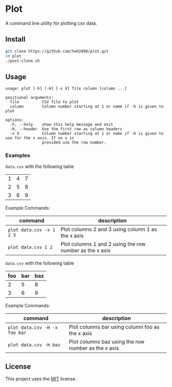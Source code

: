 # Plot

A command line utility for plotting csv data.

## Install

```sh
git clone https://github.com/twh2898/plot.git
cd plot
./post-clone.sh
```

## Usage

```text
usage: plot [-h] [-H] [-x X] file column [column ...]

positional arguments:
  file          CSV file to plot
  column        Column number starting at 1 or name if -h is given to plot

options:
  -h, --help    show this help message and exit
  -H, --header  Use the first row as column headers
  -x X          Column number starting at 1 or name if -h is given to use for the x axis. If no x is
                provided use the row number.
```

### Examples

`data.csv` with the following table

|     |     |     |
| --- | --- | --- |
| 1   | 4   | 7   |
| 2   | 5   | 8   |
| 3   | 6   | 9   |

Example Commands:

| command                  | description                                              |
| ------------------------ | -------------------------------------------------------- |
| `plot data.csv -x 1 2 3` | Plot columns 2 and 3 using column 1 as the x axis        |
| `plot data.csv 1 2`      | Plot  columns 1 and 2 using the row number as the x axis |

`data.csv` with the following table

| foo | bar | baz |
| --- | --- | --- |
| 2   | 5   | 8   |
| 3   | 6   | 9   |

Example Commands:

| command                       | description                                         |
| ----------------------------- | --------------------------------------------------- |
| `plot data.csv -H -x foo bar` | Plot columns bar using column foo as the x axis     |
| `plot data.csv -H baz`        | Plot columns baz using the row number as the x axis |

## License

 This project uses the [MIT](License) license.
 

